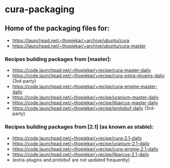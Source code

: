 # cura-packaging

## Home of the packaging files for:
* https://launchpad.net/~thopiekar/+archive/ubuntu/cura
* https://launchpad.net/~thopiekar/+archive/ubuntu/cura-master

### Recipes building packages from [master]:
* https://code.launchpad.net/~thopiekar/+recipe/cura-master-daily
* https://code.launchpad.net/~thopiekar/+recipe/cura-extra-plugins-daily (3rd-party)
* https://code.launchpad.net/~thopiekar/+recipe/cura-engine-master-daily
* https://code.launchpad.net/~thopiekar/+recipe/uranium-master-daily
* https://code.launchpad.net/~thopiekar/+recipe/libarcus-master-daily
* https://code.launchpad.net/~thopiekar/+recipe/protobuf-daily (3rd-party)

### Recipes building packages from [2.1] (as known as stable):
* https://code.launchpad.net/~thopiekar/+recipe/cura-2.1-daily
* https://code.launchpad.net/~thopiekar/+recipe/uranium-2.1-daily
* https://code.launchpad.net/~thopiekar/+recipe/cura-engine-2.1-daily
* https://code.launchpad.net/~thopiekar/+recipe/libarcus-2.1-daily
* (extra-plugins and protobuf are not updated frequently)
